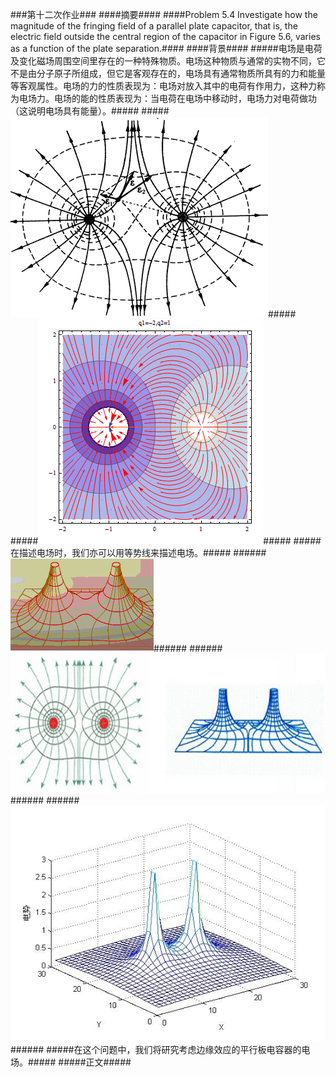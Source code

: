 ###第十二次作业###
####摘要####
####Problem 5.4 Investigate how the magnitude of the fringing field of a parallel plate capacitor, that is, the electric field outside the central region of the capacitor in Figure 5.6, varies as a function of the plate separation.####
####背景####
#####电场是电荷及变化磁场周围空间里存在的一种特殊物质。电场这种物质与通常的实物不同，它不是由分子原子所组成，但它是客观存在的，电场具有通常物质所具有的力和能量等客观属性。电场的力的性质表现为：电场对放入其中的电荷有作用力，这种力称为电场力。电场的能的性质表现为：当电荷在电场中移动时，电场力对电荷做功（这说明电场具有能量）。#####
#####![enter image description here](https://github.com/hanshihao/compuational_physics_N2014301020016/blob/master/f04ef46da159d241a557ca5c4e8d4f05.jpg)#####
#####![enter image description here](https://github.com/hanshihao/compuational_physics_N2014301020016/blob/master/a23675af8e3f092f4376057e38d8a5cf.gif)#####
#####在描述电场时，我们亦可以用等势线来描述电场。#####
######![enter image description here](https://github.com/hanshihao/compuational_physics_N2014301020016/blob/master/14811e8540f7f3615c1992657772275e.jpg)######
######![enter image description here](https://github.com/hanshihao/compuational_physics_N2014301020016/blob/master/6335224756c84ca2cc654537a7027588.jpg)######
######![enter image description here](https://github.com/hanshihao/compuational_physics_N2014301020016/blob/master/dccb6d025c64985dcd0a0c9b71ef1bb3.jpg)######
#####在这个问题中，我们将研究考虑边缘效应的平行板电容器的电场。#####
#####正文#####